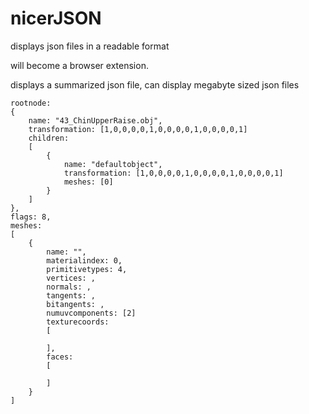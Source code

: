 # nicerJSON
displays json files in a readable format

will become a browser extension.

displays a summarized json file, can display megabyte sized json files


```
rootnode: 
{
    name: "43_ChinUpperRaise.obj",
    transformation: [1,0,0,0,0,1,0,0,0,0,1,0,0,0,0,1]
    children: 
    [
        {
            name: "defaultobject",
            transformation: [1,0,0,0,0,1,0,0,0,0,1,0,0,0,0,1]
            meshes: [0]
        }
    ]
},
flags: 8,
meshes: 
[
    {
        name: "",
        materialindex: 0,
        primitivetypes: 4,
        vertices: ,
        normals: ,
        tangents: ,
        bitangents: ,
        numuvcomponents: [2]
        texturecoords: 
        [
            
        ],
        faces: 
        [
            
        ]
    }
]
```
